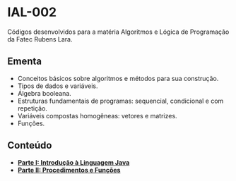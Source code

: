 # IAL-002
Códigos desenvolvidos para a matéria Algoritmos e Lógica de Programação da Fatec Rubens Lara.

## Ementa 
* Conceitos básicos sobre algoritmos e métodos para sua construção.   
* Tipos de dados e variáveis.   
* Álgebra booleana.   
* Estruturas fundamentais de programas: sequencial, condicional e com repetição.      
* Variáveis compostas homogêneas: vetores e matrizes.  
* Funções. 

## Conteúdo

* __[Parte I: Introdução à Linguagem Java](src/parteI)__
* __[Parte II: Procedimentos e Funções](src/parteII)__
